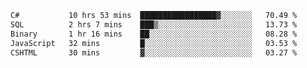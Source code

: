<!--START_SECTION:waka-->

```txt
C#           10 hrs 53 mins  █████████████████▓░░░░░░░   70.49 %
SQL          2 hrs 7 mins    ███▒░░░░░░░░░░░░░░░░░░░░░   13.73 %
Binary       1 hr 16 mins    ██░░░░░░░░░░░░░░░░░░░░░░░   08.28 %
JavaScript   32 mins         █░░░░░░░░░░░░░░░░░░░░░░░░   03.53 %
CSHTML       30 mins         ▓░░░░░░░░░░░░░░░░░░░░░░░░   03.27 %
```

<!--END_SECTION:waka-->

